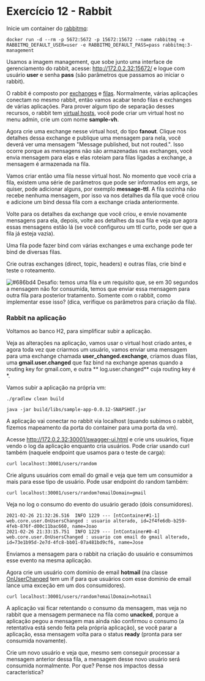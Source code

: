 # Exercício 12 - Rabbit

Inicie um container do [rabbitmq](https://www.rabbitmq.com/):

```console
docker run -d --rm -p 5672:5672 -p 15672:15672 --name rabbitmq -e RABBITMQ_DEFAULT_USER=user -e RABBITMQ_DEFAULT_PASS=pass rabbitmq:3-management
```

Usamos a imagem management, que sobe junto uma interface de gerenciamento do rabbit, acesse: http://172.0.2.32:15672/ e logue com usuário **user** e senha **pass** (são parâmetros que passamos ao iniciar o rabbit).

O rabbit é composto por [exchanges](http://172.0.2.32:15672/#/exchanges) e [filas](http://172.0.2.32:15672/#/queues). Normalmente, várias aplicações conectam no mesmo rabbit, então vamos acabar tendo filas e exchanges de várias aplicações. Para prover algum tipo de separação desses recursos, o rabbit tem [virtual hosts](https://www.rabbitmq.com/vhosts.html), você pode criar um virtual host no menu admin, crie um com nome **sample-vh**.

Agora crie uma exchange nesse virtual host, do tipo **fanout**. Clique nos detalhes dessa exchange e publique uma mensagem para nela, você deverá ver uma mensagem "Message published, but not routed.". Isso ocorre porque as mensagens não são armazenadas nas exchanges, você envia mensagem para elas e elas roteiam para filas ligadas a exchange, a mensagem é armazenada na fila.

Vamos criar então uma fila nesse virtual host. No momento que você cria a fila, existem uma série de parâmetros que pode ser informados em args, se quiser, pode adicionar alguns, por exemplo **message-ttl**. A fila sozinha não recebe nenhuma mensagem, por isso va nos detalhes da fila que você criou e adicione um bind dessa fila com a exchange criada anteriormente. 

Volte para os detalhes da exchange que você criou, e envie novamente mensagens para ela, depois, volte aos detalhes da sua fila e veja que agora essas mensagens estão lá (se você configurou um ttl curto, pode ser que a fila já esteja vazia).

Uma fila pode fazer bind com várias exchanges e uma exchange pode ter bind de diversas filas.

Crie outras exchanges (direct, topic, headers) e outras filas, crie bind e teste o roteamento.

![#686bd4](https://via.placeholder.com/10/686bd4?text=+) Desafio: temos uma fila e um requisito que, se em 30 segundos a mensagem não for consumida, temos que enviar essa mensagem para outra fila para posterior tratamento. Somente com o rabbit, como implementar esse isso? (dica, verifique os parâmetros para criação da fila).

### Rabbit na aplicação

Voltamos ao banco H2, para simplificar subir a aplicação.

Veja as alterações na aplicação, vamos usar o virtual host criado antes, e agora toda vez que criarmos um usuário, vamos enviar uma mensagem para uma exchange chamada **user_changed.exchange**, criamos duas filas, uma **gmail.user.changed** que faz bind na exchange apenas quando a routing key for gmail.com, e outra **	
log.user.changed** cuja routing key é *.

Vamos subir a aplicação na própria vm:

```console
./gradlew clean build

java -jar build/libs/sample-app-0.0.12-SNAPSHOT.jar
```

A aplicação vai conectar no rabbit via localhost (quando subimos o rabbit, fizemos mapeamento da porta do container para uma porta da vm).

Acesse http://172.0.2.32:30001/swagger-ui.html e crie uns usuários, fique vendo o log da aplicação enquanto cria usuários. Pode criar usando curl também (naquele endpoint que usamos para o teste de carga):

```console
curl localhost:30001/users/random
```

Crie alguns usuários com email do gmail e veja que tem um consumidor a mais para esse tipo de usuário. Pode usar endpoint do random também:

```console
curl localhost:30001/users/random?emailDomain=gmail
```

Veja no log o consumo do evento do usuário gerado (dois consumidores).

```console
2021-02-26 21:32:26.516  INFO 1229 --- [ntContainer#1-1] web.core.user.OnUsersChanged : usuario alterado, id=2f4fe6db-b259-4feb-876f-d00c11bac660, name=Joao
2021-02-26 21:33:15.751  INFO 1229 --- [ntContainer#0-4] web.core.user.OnUsersChanged : usuario com email do gmail alterado, id=73e1b95d-2e7d-4fc8-bb01-07a481bd9cf6, name=Jose
```

Enviamos a mensagem para o rabbit na criação do usuário e consumimos esse evento na mesma aplicação.

Agora crie um usuário com dominio de email **hotmail** (na classe [OnUserChanged](sample-app/src/main/java/web/core/user/OnUsersChanged.java) tem um if para que usuários com esse dominio de email lance uma exceção em um dos consumidores). 

```console
curl localhost:30001/users/random?emailDomain=hotmail
```

A aplicação vai ficar retentando o consumo da mensagem, mas veja no rabbit que a mensagem permanece na fila como **unacked**, porque a aplicação pegou a mensagem mas ainda não confirmou o consumo (a retentativa está sendo feita pela própría aplicação), se você parar a aplicação, essa mensagem volta para o status **ready** (pronta para ser consumida novamente). 

Crie um novo usuário e veja que, mesmo sem conseguir processar a mensagem anterior dessa fila, a mensagem desse novo usuário será consumida normalmente. Por que? Pense nos impactos dessa característica?
